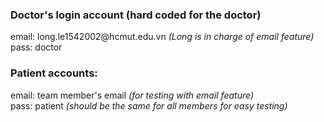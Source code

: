 <h3>Doctor's login account (hard coded for the doctor)</h3>
email: long.le1542002@hcmut.edu.vn <i>(Long is in charge of email feature)</i><br>
pass: doctor

<h3>Patient accounts:</h3>
email: team member's email <i>(for testing with email feature)</i><br>
pass: patient   <i>(should be the same for all members for easy testing)</i>
